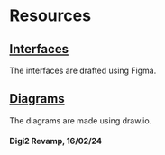 # Resources


## [Interfaces](https://www.figma.com/file/9Sfn5Dl6HM1kAEDFps1WBW/Projeto-Integrador---Digi2?type=design&mode=design&t=xGeI9rJ1QnW0crK0-1)

The interfaces are drafted using Figma.


## [Diagrams](https://drive.google.com/file/d/1AELJmN8zHdon9dPXrLZQg-rog9wOUYdr/view?usp=drive_link)

The diagrams are made using draw.io.

#### Digi2 Revamp, 16/02/24